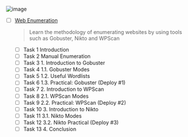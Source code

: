 ![image](https://user-images.githubusercontent.com/51442719/172202990-e6902373-c3e5-4844-95d3-aacd00752383.png)

- [ ] [Web Enumeration](https://tryhackme.com/room/webenumerationv2)
  > Learn the methodology of enumerating websites by using tools such as Gobuster, Nikto and WPScan
    - [ ] Task 1  Introduction
    - [ ] Task 2  Manual Enumeration
    - [ ] Task 3  1. Introduction to Gobuster
    - [ ] Task 4  1.1. Gobuster Modes
    - [ ] Task 5  1.2. Useful Wordlists
    - [ ] Task 6  1.3. Practical: Gobuster (Deploy #1)
    - [ ] Task 7  2. Introduction to WPScan
    - [ ] Task 8  2.1. WPScan Modes
    - [ ] Task 9  2.2. Practical: WPScan (Deploy #2)
    - [ ] Task 10  3. Introduction to Nikto
    - [ ] Task 11  3.1. Nikto Modes
    - [ ] Task 12  3.2. Nikto Practical (Deploy #3)
    - [ ] Task 13  4. Conclusion
